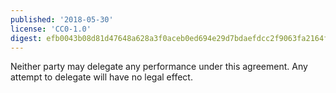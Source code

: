 ```yaml
---
published: '2018-05-30'
license: 'CC0-1.0'
digest: efb0043b08d81d47648a628a3f0aceb0ed694e29d7bdaefdcc2f9063fa2164f3
---
```


Neither party may delegate any performance under this agreement. Any attempt to delegate will have no legal effect.

